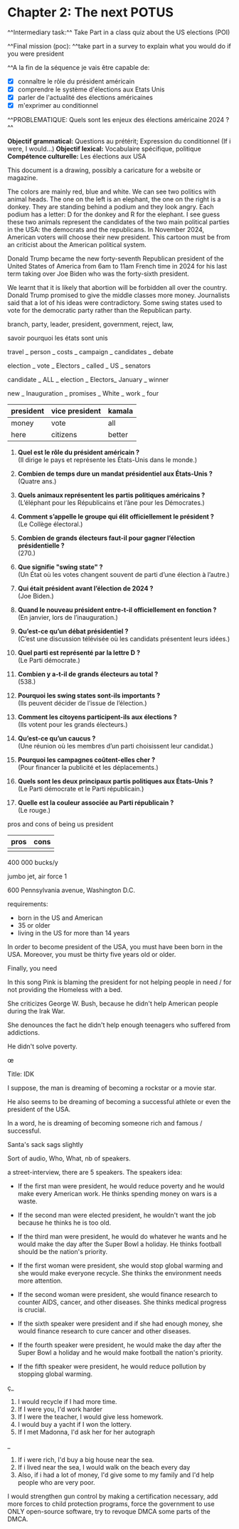 # Chapter 2: The next POTUS

^^Intermediary task:^^ Take Part in a class quiz about the US elections (POI)

^^Final mission (poc): ^^take part in a survey to explain what you would do if you were president

^^A la fin de la séquence je vais être capable de:

- [x] connaître le rôle du président américain
- [x] comprendre le système d'élections aux Etats Unis
- [x] parler de l'actualité des élections américaines
- [x] m'exprimer au conditionnel

^^PROBLEMATIQUE: Quels sont les enjeux des élections américaine 2024 ?^^

**Objectif grammatical:** Questions au prétérit; Expression du  conditionnel (If i were, I would...)
**Objectif lexical:** Vocabulaire spécifique, politique
**Compétence culturelle:** Les élections aux USA

This document is a drawing, possibly a caricature for a website or magazine.

The colors are mainly red, blue and white. We can see two politics with animal heads. 
The one on the left is an elephant, the one on the right is a donkey. They are standing behind a podium and they look angry. 
Each podium has a letter: D for the donkey and R for the elephant. 
I see guess these two animals represent the candidates of the two main political parties in the USA: the democrats and the republicans. 
In November 2024, American voters will choose their new president. This cartoon must be from an criticist about the American political system.

Donald Trump became the new forty-seventh Republican president of the United States of America from 6am to 11am French time in 2024 for his last term taking over Joe Biden who was the forty-sixth president.

We learnt that it is likely that abortion will be forbidden
all over the country. Donald Trump promised to give the middle
classes more money. Journalists said that a lot of his ideas
were contradictory. Some swing states used to vote for the 
democratic party rather than the Republican party.

branch, party, leader, president, government, reject, law, 

savoir pourquoi les états sont unis

travel _ person _ costs _ campaign _ candidates _ debate



election _ vote _ Electors _ called _ US _ senators

candidate _ ALL _ election _ Electors_ January _ winner

new _ Inauguration _ promises _ White _ work _ four


| president | vice president | kamala |
|-----------|----------------|--------|
| money     | vote           | all    |
| here      | citizens       | better |



1. **Quel est le rôle du président américain ?**  
   (Il dirige le pays et représente les États-Unis dans le monde.)

2. **Combien de temps dure un mandat présidentiel aux États-Unis ?**  
   (Quatre ans.)

3. **Quels animaux représentent les partis politiques américains ?**  
   (L’éléphant pour les Républicains et l’âne pour les Démocrates.)

4. **Comment s’appelle le groupe qui élit officiellement le président ?**  
   (Le Collège électoral.)

5. **Combien de grands électeurs faut-il pour gagner l’élection présidentielle ?**  
   (270.)

6. **Que signifie "swing state" ?**  
   (Un État où les votes changent souvent de parti d’une élection à l’autre.)

7. **Qui était président avant l’élection de 2024 ?**  
   (Joe Biden.)

8. **Quand le nouveau président entre-t-il officiellement en fonction ?**  
   (En janvier, lors de l’inauguration.)

9. **Qu’est-ce qu’un débat présidentiel ?**  
   (C’est une discussion télévisée où les candidats présentent leurs idées.)

10. **Quel parti est représenté par la lettre D ?**  
    (Le Parti démocrate.)

11. **Combien y a-t-il de grands électeurs au total ?**  
    (538.)

12. **Pourquoi les swing states sont-ils importants ?**  
    (Ils peuvent décider de l’issue de l’élection.)

13. **Comment les citoyens participent-ils aux élections ?**  
    (Ils votent pour les grands électeurs.)

14. **Qu’est-ce qu’un caucus ?**  
    (Une réunion où les membres d’un parti choisissent leur candidat.)

15. **Pourquoi les campagnes coûtent-elles cher ?**  
    (Pour financer la publicité et les déplacements.)

16. **Quels sont les deux principaux partis politiques aux États-Unis ?**  
    (Le Parti démocrate et le Parti républicain.)

17. **Quelle est la couleur associée au Parti républicain ?**  
    (Le rouge.)

pros and cons of being us president

| pros | cons |
|------|------|
|      |      |

400 000 bucks/y

jumbo jet, air force 1

600 Pennsylvania avenue, Washington D.C.

requirements:

- born in the US and American
- 35 or older
- living in the US for more than 14 years

In order to become president of the USA, you must have been born in the USA. Moreover, you must be thirty five years old or older.

Finally, you need  

In this song Pink is blaming the president for not helping people in need / for not providing the Homeless with a bed. 

She criticizes George W. Bush, because he didn't help American people during the Irak War.

She denounces the fact he didn't help enough teenagers who suffered from addictions.

He didn't solve poverty.



œ







Title: IDK

I suppose, the man is dreaming of becoming a rockstar or a movie star.

He also seems to be dreaming of becoming a successful athlete or even the president of the USA.

In a word, he is dreaming of becoming someone rich and famous / successful.

Santa's sack sags slightly

Sort of audio, Who, What, nb of speakers.

a street-interview, there are 5 speakers. The speakers idea:

* If the first man were president, he would reduce poverty and he would make every American work. He thinks spending money on wars is a waste.
* If the second man were elected president, he wouldn't want the job because he thinks he is too old.
* If the third man were president, he would do whatever he wants and he would make the day after the Super Bowl a holiday. He thinks football should be the nation's priority.
* If the first woman were president, she would stop global warming and she would make everyone recycle. She thinks the environment needs more attention.
* If the second woman were president, she would finance research to counter AIDS, cancer, and other diseases. She thinks medical progress is crucial.

* If the sixth speaker were president and if she had enough money, she would finance research to cure cancer and other diseases.
* If the fourth speaker were president, he would make the day after the Super Bowl a holiday and he would make football the nation's priority.
* If the fifth speaker were president, he would reduce pollution by stopping global warming.

ç_ 

1. I would recycle if I had more time.
2. If I were you, I'd work harder
3. If I were the teacher, I would give less homework.
4. I would buy a yacht if I won the lottery.
5. If I met Madonna, I'd ask her for her autograph

_

1. If i were rich, I'd buy a big house near the sea.
2. If i lived near the sea, I would walk on the beach every day
3. Also, if i had a lot of money, I'd give some to my family and I'd help people who are very poor.


I would strengthen gun control by making a certification necessary, add more forces to child protection programs, force the government to use ONLY open-source software, try to revoque DMCA some parts of the DMCA.